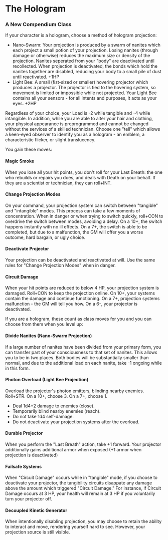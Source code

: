 # The Hologram
### A New Compendium Class

If your character is a hologram, choose a method of hologram projection:
- Nano-Swarm: Your projection is produced by a swarm of nanites which each project a small potion of your projection. Losing nanites (through damage or otherwise) reduces the maximum size or density of the projection. Nanites seperated from your "body" are deactivated until recollected. When projection is deactivated, the bonds which hold the nanites together are disabled, reducing your body to a small pile of dust until reactivated. +1HP 
- Light Bee: A small (fist-sized or smaller) hovering projector which produces a projector. The projector is tied to the hovering system, so movement is limited or impossible while not projected. Your Light Bee contains all your sensors - for all intents and purposes, it acts as your eyes. +2HP

Regardless of your choice, your Load is -2 while tangible and -4 while intangible. In addition, while you are able to alter your hair and clothing, your physical appearance is preprogrammed and cannot be changed without the services of a skilled technician. Choose one "tell" which allows a keen-eyed observer to identify you as a hologram - an emblem, a characteristic flicker, or slight translucency.

You gain these moves:
#### Magic Smoke
When you lose all your hit points, you don't roll for your Last Breath: the one who rebuilds or repairs you does, and deals with Death on your behalf. If they are a scientist or technician, they can roll+INT.

#### Change Projection Modes
On your command, your projection system can switch between "tangible" and "intangible" modes. This process can take a few moments of concentration. When in danger or when trying to switch quickly, roll+CON to overdrive the switch between modes, avoiding a delay. On a 10+, the switch happens instantly with no ill effects. On a 7+, the switch is able to be completed, but due to a malfunction, the GM will offer you a worse outcome, hard bargain, or ugly choice.

#### Deactivate Projector
Your projection can be deactivated and reactivated at will. Use the same rules for "Change Projection Modes" when in danger.

#### Circuit Damage
When your hit points are reduced to below 4 HP, your projection system is damaged. Roll+CON to keep the projection online. On 10+, your systems contain the damage and continue functioning. On a 7+, projection systems malfunction - the GM will tell you how. On a 6-, your projector is deactivated.

If you are a hologram, these count as class moves for you and you can choose from them when you level up:
#### Divide Nanites (Nano-Swarm Projection)
If a large number of nanites have been divided from your primary form, you can transfer part of your consciousness to that set of nanites. This allows you to be in two places. Both bodies will be substantially smaller than normal, and due to the additional load on each nanite, take -1 ongoing while in this form.

#### Photon Overload (Light Bee Projection)
Overload the projector's photon emitters, blinding nearby enemies. Roll+STR. On a 10+, choose 3. On a 7+, choose 1.
- Deal 1d4+2 damage to enemies (close).
- Temporarily blind nearby enemies (reach).
- Do not take 1d4 self-damage.
- Do not deactivate your projection systems after the overload.

#### Durable Projector
When you perform the "Last Breath" action, take +1 forward. Your projector additionally gains additional armor when exposed (+1 armor when projection is deactivated)

#### Failsafe Systems
When "Circuit Damage" occurs while in "tangible" mode, if you choose to deactivate your projector, the tangibility circuits disappate any damage above the amount which triggered "Circuit Damage." For instance, if Circuit Damage occurs at 3 HP, your health will remain at 3 HP if you voluntarily turn your projector off.

#### Decoupled Kinetic Generator
When intentionally disabling projection, you may choose to retain the ability to interact and move, rendering yourself hard to see. However, your projection source is still visible.
